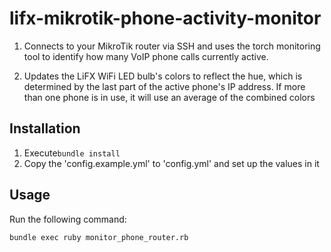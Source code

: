 # lifx-mikrotik-phone-activity-monitor

1. Connects to your MikroTik router via SSH and uses the torch monitoring tool
   to identify how many VoIP phone calls currently active.

2. Updates the LiFX WiFi LED bulb's colors to reflect the hue, which is determined
   by the last part of the active phone's IP address. If more than one phone is in use,
   it will use an average of the combined colors

## Installation
1. Execute```bundle install```
2. Copy the 'config.example.yml' to 'config.yml' and set up the values in it

## Usage
Run the following command:
```
bundle exec ruby monitor_phone_router.rb
```
